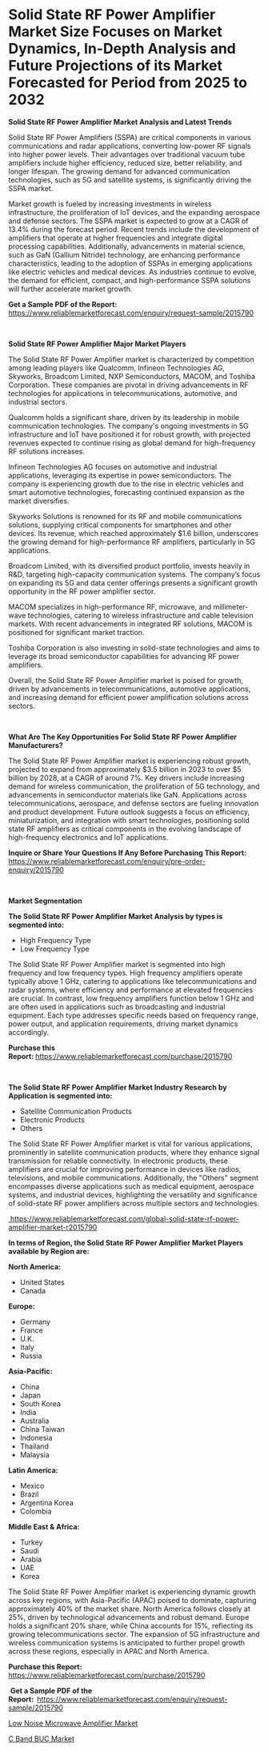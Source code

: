 <p><h1>Solid State RF Power Amplifier Market Size Focuses on Market Dynamics, In-Depth Analysis and Future Projections of its Market Forecasted for Period from 2025 to 2032</h1></p><p><strong>Solid State RF Power Amplifier Market Analysis and Latest Trends</strong></p>
<p><p>Solid State RF Power Amplifiers (SSPA) are critical components in various communications and radar applications, converting low-power RF signals into higher power levels. Their advantages over traditional vacuum tube amplifiers include higher efficiency, reduced size, better reliability, and longer lifespan. The growing demand for advanced communication technologies, such as 5G and satellite systems, is significantly driving the SSPA market.</p><p>Market growth is fueled by increasing investments in wireless infrastructure, the proliferation of IoT devices, and the expanding aerospace and defense sectors. The SSPA market is expected to grow at a CAGR of 13.4% during the forecast period. Recent trends include the development of amplifiers that operate at higher frequencies and integrate digital processing capabilities. Additionally, advancements in material science, such as GaN (Gallium Nitride) technology, are enhancing performance characteristics, leading to the adoption of SSPAs in emerging applications like electric vehicles and medical devices. As industries continue to evolve, the demand for efficient, compact, and high-performance SSPA solutions will further accelerate market growth.</p></p>
<p><strong>Get a Sample PDF of the Report:&nbsp;</strong> <a href="https://www.reliablemarketforecast.com/enquiry/request-sample/2015790?utm_campaign=1140&utm_medium=2&utm_source=Github&utm_content=ia&utm_term=11022025&utm_id=solid-state-rf-power-amplifier">https://www.reliablemarketforecast.com/enquiry/request-sample/2015790</a></p>
<p>&nbsp;</p>
<p><strong>Solid State RF Power Amplifier Major Market Players</strong></p>
<p><p>The Solid State RF Power Amplifier market is characterized by competition among leading players like Qualcomm, Infineon Technologies AG, Skyworks, Broadcom Limited, NXP Semiconductors, MACOM, and Toshiba Corporation. These companies are pivotal in driving advancements in RF technologies for applications in telecommunications, automotive, and industrial sectors.</p><p>Qualcomm holds a significant share, driven by its leadership in mobile communication technologies. The company's ongoing investments in 5G infrastructure and IoT have positioned it for robust growth, with projected revenues expected to continue rising as global demand for high-frequency RF solutions increases.</p><p>Infineon Technologies AG focuses on automotive and industrial applications, leveraging its expertise in power semiconductors. The company is experiencing growth due to the rise in electric vehicles and smart automotive technologies, forecasting continued expansion as the market diversifies.</p><p>Skyworks Solutions is renowned for its RF and mobile communications solutions, supplying critical components for smartphones and other devices. Its revenue, which reached approximately $1.6 billion, underscores the growing demand for high-performance RF amplifiers, particularly in 5G applications.</p><p>Broadcom Limited, with its diversified product portfolio, invests heavily in R&D, targeting high-capacity communication systems. The company’s focus on expanding its 5G and data center offerings presents a significant growth opportunity in the RF power amplifier sector.</p><p>MACOM specializes in high-performance RF, microwave, and millimeter-wave technologies, catering to wireless infrastructure and cable television markets. With recent advancements in integrated RF solutions, MACOM is positioned for significant market traction.</p><p>Toshiba Corporation is also investing in solid-state technologies and aims to leverage its broad semiconductor capabilities for advancing RF power amplifiers.</p><p>Overall, the Solid State RF Power Amplifier market is poised for growth, driven by advancements in telecommunications, automotive applications, and increasing demand for efficient power amplification solutions across sectors.</p></p>
<p>&nbsp;</p>
<p><strong>What Are The Key Opportunities For Solid State RF Power Amplifier Manufacturers?</strong></p>
<p><p>The Solid State RF Power Amplifier market is experiencing robust growth, projected to expand from approximately $3.5 billion in 2023 to over $5 billion by 2028, at a CAGR of around 7%. Key drivers include increasing demand for wireless communication, the proliferation of 5G technology, and advancements in semiconductor materials like GaN. Applications across telecommunications, aerospace, and defense sectors are fueling innovation and product development. Future outlook suggests a focus on efficiency, miniaturization, and integration with smart technologies, positioning solid state RF amplifiers as critical components in the evolving landscape of high-frequency electronics and IoT applications.</p></p>
<p><strong>Inquire or Share Your Questions If Any Before Purchasing This Report:</strong> <a href="https://www.reliablemarketforecast.com/enquiry/pre-order-enquiry/2015790?utm_campaign=1140&utm_medium=2&utm_source=Github&utm_content=ia&utm_term=11022025&utm_id=solid-state-rf-power-amplifier">https://www.reliablemarketforecast.com/enquiry/pre-order-enquiry/2015790</a></p>
<p>&nbsp;</p>
<p><strong>Market Segmentation</strong></p>
<p><strong>The Solid State RF Power Amplifier Market Analysis by types is segmented into:</strong></p>
<p><ul><li>High Frequency Type</li><li>Low Frequency Type</li></ul></p>
<p><p>The Solid State RF Power Amplifier market is segmented into high frequency and low frequency types. High frequency amplifiers operate typically above 1 GHz, catering to applications like telecommunications and radar systems, where efficiency and performance at elevated frequencies are crucial. In contrast, low frequency amplifiers function below 1 GHz and are often used in applications such as broadcasting and industrial equipment. Each type addresses specific needs based on frequency range, power output, and application requirements, driving market dynamics accordingly.</p></p>
<p><strong>Purchase this Report:&nbsp;</strong><a href="https://www.reliablemarketforecast.com/purchase/2015790?utm_campaign=1140&utm_medium=2&utm_source=Github&utm_content=ia&utm_term=11022025&utm_id=solid-state-rf-power-amplifier">https://www.reliablemarketforecast.com/purchase/2015790</a></p>
<p>&nbsp;</p>
<p><strong>The Solid State RF Power Amplifier Market Industry Research by Application is segmented into:</strong></p>
<p><ul><li>Satellite Communication Products</li><li>Electronic Products</li><li>Others</li></ul></p>
<p><p>The Solid State RF Power Amplifier market is vital for various applications, prominently in satellite communication products, where they enhance signal transmission for reliable connectivity. In electronic products, these amplifiers are crucial for improving performance in devices like radios, televisions, and mobile communications. Additionally, the "Others" segment encompasses diverse applications such as medical equipment, aerospace systems, and industrial devices, highlighting the versatility and significance of solid-state RF power amplifiers across multiple sectors and technologies.</p></p>
<p><a href="https://www.reliablemarketforecast.com/global-solid-state-rf-power-amplifier-market-r2015790?utm_campaign=1140&utm_medium=2&utm_source=Github&utm_content=ia&utm_term=11022025&utm_id=solid-state-rf-power-amplifier">&nbsp;https://www.reliablemarketforecast.com/global-solid-state-rf-power-amplifier-market-r2015790</a></p>
<p><strong>In terms of Region, the Solid State RF Power Amplifier Market Players available by Region are:</strong></p>
<p>
    <p> <strong> North America: </strong>
        <ul>
            <li>United States</li>
            <li>Canada</li>
        </ul>
        </p> 
    <p> <strong> Europe: </strong>
        <ul>
            <li>Germany</li>
            <li>France</li>
            <li>U.K.</li>
            <li>Italy</li>
            <li>Russia</li>
        </ul>
        </p> 
    <p> <strong> Asia-Pacific: </strong>
        <ul>
            <li>China</li>
            <li>Japan</li>
            <li>South Korea</li>
            <li>India</li>
            <li>Australia</li>
            <li>China Taiwan</li>
            <li>Indonesia</li>
            <li>Thailand</li>
            <li>Malaysia</li>
        </ul>
        </p> 
    <p> <strong> Latin America: </strong>
        <ul>
            <li>Mexico</li>
            <li>Brazil</li>
            <li>Argentina Korea</li>
            <li>Colombia</li>
        </ul>
        </p> 
    <p> <strong> Middle East & Africa: </strong>
        <ul>
            <li>Turkey</li>
            <li>Saudi</li>
            <li>Arabia</li>
            <li>UAE</li>
            <li>Korea</li>
        </ul>
    </p>
    </p>
<p><p>The Solid State RF Power Amplifier market is experiencing dynamic growth across key regions, with Asia-Pacific (APAC) poised to dominate, capturing approximately 40% of the market share. North America follows closely at 25%, driven by technological advancements and robust demand. Europe holds a significant 20% share, while China accounts for 15%, reflecting its growing telecommunications sector. The expansion of 5G infrastructure and wireless communication systems is anticipated to further propel growth across these regions, especially in APAC and North America.</p></p>
<p><strong>Purchase this Report: </strong><a href="https://www.reliablemarketforecast.com/purchase/2015790?utm_campaign=1140&utm_medium=2&utm_source=Github&utm_content=ia&utm_term=11022025&utm_id=solid-state-rf-power-amplifier">https://www.reliablemarketforecast.com/purchase/2015790</a></p>
<p>&nbsp;<strong>Get a Sample PDF of the Report:&nbsp;&nbsp;</strong><a href="https://www.reliablemarketforecast.com/enquiry/request-sample/2015790?utm_campaign=1140&utm_medium=2&utm_source=Github&utm_content=ia&utm_term=11022025&utm_id=solid-state-rf-power-amplifier">https://www.reliablemarketforecast.com/enquiry/request-sample/2015790</a></p>
<p><strong></strong></p>
<p><p><a href="https://github.com/AKSHATREPORTPRIME/Market-Research-Report-List-7/blob/main/low-noise-microwave-amplifier-market.md?utm_campaign=1140&utm_medium=2&utm_source=Github&utm_content=ia&utm_term=11022025&utm_id=solid-state-rf-power-amplifier">Low Noise Microwave Amplifier Market</a></p><p><a href="https://github.com/sibrishulzig/Market-Research-Report-List-1/blob/main/c-band-buc-market.md?utm_campaign=1140&utm_medium=2&utm_source=Github&utm_content=ia&utm_term=11022025&utm_id=solid-state-rf-power-amplifier">C Band BUC Market</a></p></p>